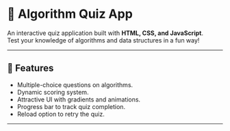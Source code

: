 # 🚀 Algorithm Quiz App

An interactive quiz application built with **HTML, CSS, and JavaScript**.  
Test your knowledge of algorithms and data structures in a fun way!

---

## 🎯 Features
- Multiple-choice questions on algorithms.
- Dynamic scoring system.
- Attractive UI with gradients and animations.
- Progress bar to track quiz completion.
- Reload option to retry the quiz.

---